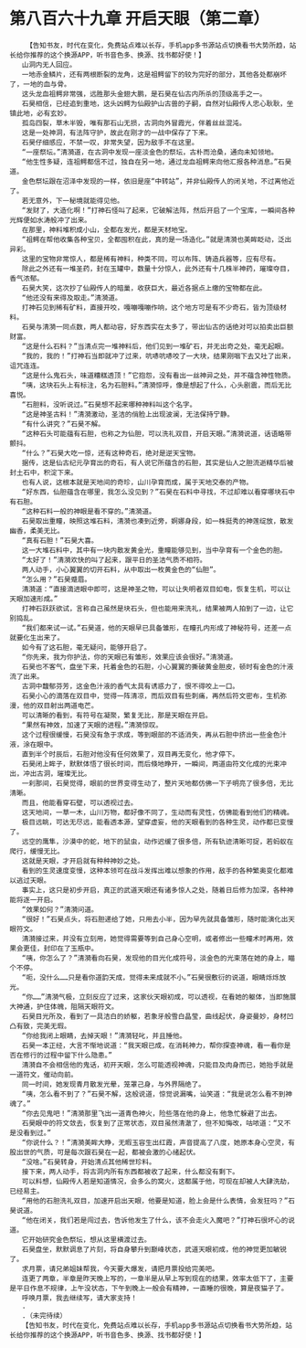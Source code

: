 # 第八百六十九章 开启天眼（第二章）
        【告知书友，时代在变化，免费站点难以长存，手机app多书源站点切换看书大势所趋，站长给你推荐的这个换源APP，听书音色多、换源、找书都好使！】
       山洞内无人回应。
       一地赤金鳞片，还有两根断裂的龙角，这是祖鳄留下的较为完好的部分，其他各处都崩坏了，一地的血与骨。
       这头龙血祖鳄非常强，远胜那头金翅大鹏，是石昊在仙古内所杀的顶级高手之一。
       石昊相信，已经追到重地，这头凶鳄为仙殿护山古兽的子嗣，自然对仙殿传人忠心耿耿，坐镇此地，必有玄妙。
       孤岛四裂，草木半毁，唯有那石山无损，古洞向外冒霞光，伴着丝丝混沌。
       这是一处神洞，有法阵守护，故此在刚才的一战中保存了下来。
       石昊仔细感应，不禁一叹，非常失望，因为敌手不在这里。
       “一座祭坛。”清漪道，在古洞中发现一座淡金色的祭坛，古朴而沧桑，通向未知领地。
       “他生性多疑，连祖鳄都信不过，独自在另一地，通过龙血祖鳄来向他汇报各种消息。”石昊道。
       金色祭坛跟在沼泽中发现的一样，依旧是座“中转站”，并非仙殿传人的闭关地，不过离他近了。
       若无意外，下一秘境就能得见他。
       “发财了，大造化啊！”打神石怪叫了起来，它破解法阵，然后开启了一个宝库，一瞬间各种光辉便如水涛般冲了出来。
       在那里，神料堆积成小山，全都在发光，都是天材地宝。
       “祖鳄在帮他收集各种宝贝，全都囤积在此，真的是一场造化。”就是清漪也美眸眨动，泛出异彩。
       这里的宝物非常惊人，都是稀有神料，种类不同，可以布阵、铸造兵器等，应有尽有。
       除此之外还有一堆圣药，封在玉罐中，数量十分惊人，此外还有十几株半神药，璀璨夺目，香气浓郁。
       石昊大笑，这次抄了仙殿传人的暗巢，收获巨大，最近各据点上缴的宝物都在此。
       “他还没有来得及取走。”清漪道。
       打神石见到稀有矿料，直接开咬，嘎嘣嘎嘣作响，这个地方可是有不少奇石，皆为顶级材料。
       石昊与清漪一同点数，两人都动容，好东西实在太多了，带出仙古的话绝对可以拍卖出巨额财富。
       “这是什么石料？”当清点完一堆神料后，他们见到一堆矿石，并无出奇之处，毫无起眼。
       “我的，我的！”打神石当即就冲了过来，吭哧吭哧咬了一大块，结果刚咽下去又吐了出来，诅咒连连。
       “这是什么鬼石头，味道糟糕透顶！”它抱怨，没有看出一丝神异之处，并不蕴含神性物质。
       “咦，这块石头上有标注，名为石胆料。”清漪惊呼，像是想起了什么，心头剧震，而后无比喜悦。
       “石胆料，没听说过。”石昊想不起来哪种神料叫这个名字。
       “这是神圣古料！”清漪激动，圣洁的俏脸上出现波澜，无法保持宁静。
       “有什么讲究？”石昊不解。
       “这种石头可能蕴有石胆，也称之为仙胆，可以洗礼双目，开启天眼。”清漪说道，话语略带颤抖。
       “什么？”石昊大吃一惊，还有这种奇石，绝对是逆天宝物。
       据传，这是仙古纪元孕育出的奇石，有人说它所蕴含的石胆，其实是仙人之胆流逝精华后被封土石中，积淀下来。
       也有人说，这根本就是天地间的奇珍，山川孕育而成，属于天地交泰的产物。
       “好东西，仙胆蕴含在哪里，我怎么没见到？”石昊在石料中寻找，不过却难以看穿哪块石中有石胆。
       “这种石料一般的神眼是看不穿的。”清漪道。
       石昊取出重瞳，映照这堆石料，清漪也凑到近旁，婀娜身段，如一株挺秀的神莲绽放，散发幽香，柔美无比。
       “真有石胆！”石昊大喜。
       这一大堆石料中，其中有一块内散发黄金光，重瞳能够见到，当中孕育有一个金色的胆。
       “太好了！”清漪欢快的叫了起来，跟平日的圣洁气质不相符。
       两人动手，小心翼翼的切开石料，从中取出一枚黄金色的“仙胆”。
       “怎么用？”石昊蹙眉。
       清漪道：“直接滴进眼中即可，这是神圣之物，可以让失明者双目如电，恢复生机，可以让天眼加速形成。”
       打神石跃跃欲试，言称自己虽然是块石头，但也能用来洗礼，结果被两人拍到了一边，让它别捣乱。
       “我们都来试一试。”石昊道，他的天眼早已具备雏形，在瞳孔内形成了神秘符号，还差一点就要化生出来了。
       如今有了这石胆，毫无疑问，能够开启了。
       “你先来，我为你护法，你的天眼已有雏形，效果应该会很好。”清漪道。
       石昊也不客气，盘坐下来，托着金色的石胆，小心翼翼的撕破黄金胆皮，顿时有金色的汁液流了出来。
       古洞中馥郁芬芳，这金色汁液的香气太具有诱惑力了，恨不得咬上一口。
       石昊小心的滴落在双目中，觉得一阵清凉，而后双目有些刺痛，再然后符文密布，生机弥漫，他的双目射出两道电芒。
       可以清晰的看到，有符号在凝聚，繁复无比，那是天眼在开启。
       “果然有神效，加速了天眼的进程。”清漪惊叹。
       这个过程很缓慢，石昊没有急于求成，等到眼部的不适消失，再从石胆中挤出一些金色汁液，涂在眼中。
       直到半个时辰后，石胆对他没有任何效果了，双目再无变化，他才停下。
       石昊闭上眸子，默默体悟了很长时间，而后倏地睁开，一瞬间，两道由符文化成的光束冲出，冲出古洞，璀璨无比。
       一刹那间，石昊觉得，眼前的世界变得生动了，整片天地都仿佛一下子明亮了很多倍，无比清晰。
       而且，他能看穿石壁，可以透视过去。
       这天地间，一草一木，山川万物，都好像不同了，生动而有灵性，仿佛能看到他们的精魂。
       极目远眺，可达无尽远，能看透本源，望穿虚妄，他的天眼看到的各种生灵，动作都已变慢了。
       远空的鹰隼，沙漠中的蛇，地下的鼠虫，动作迟缓了很多倍，所有轨迹清晰可捉，若蚂蚁在爬行，缓慢无比。
       这就是天眼，才开启就有种种神妙之处。
       看到的生灵速度变慢，这种本领可在战斗发挥出难以想象的作用，敌手的各种繁奥变化都难以逃过天眼。
       事实上，这只是初步开启，真正的武道天眼还有诸多惊人之处，随着日后修为加深，各种神能将逐一开启。
       “效果如何？”清漪问道。
       “很好！”石昊点头，将石胆递给了她，只用去小半，因为早先就具备雏形，随时能演化出天眼符文。
       清漪接过来，并没有立刻用，她觉得需要等到自己身心空明，或者修出一些瞳术时再用，效果会更佳，封印在了玉瓶中。
       “咦，你怎么了？”清漪看向石昊，发现他的目光化成符号，淡金色的光束落在她的身上，瞄个不停。
       “呃，没什么……只是看你道韵天成，觉得未来成就不小。”石昊很敷衍的说道，眼睛烁烁放光。
       “你……”清漪气极，立刻反应了过来，这家伙天眼初成，可以透视，在看她的躯体，当即施展大神通，护住体魄，阻隔天眼符文。
       石昊目光所及，看到了一具洁白的娇躯，若象牙般雪白晶莹，曲线起伏，身姿曼妙，身材凹凸有致，完美无瑕。
       “你给我闭上眼睛，去掉天眼！”清漪轻叱，并且捶他。
       石昊一本正经，大言不惭地说道：“我天眼已成，在消耗神力，帮你探查神魂，看一看你是否在修行的过程中留下什么隐患。”
       清漪自不会相信他的鬼话，初开天眼，怎么可能透视神魂，只能目及肉身而已，她抬手就是一道符文，催动向前。
       同一时间，她发现青月散发光晕，笼罩己身，与外界隔绝了。
       “咦，怎么看不到了？”石昊不解，这般说道，惊觉说漏嘴，讪笑道：“我是说怎么看不到神魂了。”
       “你去见鬼吧！”清漪那里飞出一道青色神火，险些落在他的身上，他急忙躲避了出去。
       石昊眼中的符文敛去，恢复到了正常状态，双目虽然清澈了，但不知悔改，咕哝道：“又不是没看到过。”
       “你说什么？！”清漪美眸大睁，无暇玉容生出红霞，声音提高了八度，她原本身心空灵，有股出世的气质，可是每次跟石昊在一起，都被会激的心绪起伏。
       “没啥。”石昊转身，开始清点其他稀世珍料。
       接下来，两人动手，将古洞内所有东西都被收了起来，什么都没有剩下。
       可以料想，仙殿传人若是知道情况，会多么的窝火，这都属于他，可现在却被人大肆洗劫，已经易主。
       “用他的石胆洗礼双目，加速开启出天眼，他要是知道，脸上会是什么表情，会发狂吗？”石昊说道。
       “他在闭关，我们若是闯过去，告诉他发生了什么，该不会走火入魔吧？”打神石很坏心的说道。
       它开始研究金色祭坛，想从这里横渡过去。
       石昊盘坐，默默调息了片刻，将自身攀升到巅峰状态，武道天眼初成，他的神觉更加敏锐了。
       求月票，请兄弟姐妹帮我，今天要大爆发，请把月票投给完美吧。
       连更了两章，半章是昨天晚上写的，一章半是从早上写到现在的结果，效率太低下了，主要是平日作息不规律，上午没状态，下午到晚上一般会有精神，一直睡的很晚，算是夜猫子了。
       呼唤月票，我去继续写，请大家支持！
       .
       .（未完待续）
       【告知书友，时代在变化，免费站点难以长存，手机app多书源站点切换看书大势所趋，站长给你推荐的这个换源APP，听书音色多、换源、找书都好使！】